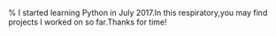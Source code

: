 
% I started learning Python in July 2017.In this respiratory,you may find projects I worked on so far.Thanks for time!
